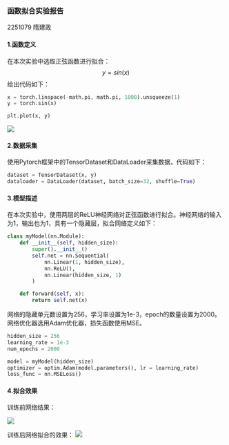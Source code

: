 ### 函数拟合实验报告

2251079 隋建政

#### 1.函数定义

在本次实验中选取正弦函数进行拟合：
$$
y=sin(x)
$$
给出代码如下：

```python
x = torch.linspace(-math.pi, math.pi, 1000).unsqueeze(1)
y = torch.sin(x)

plt.plot(x, y)
```

![](E:\大三下\nndl\images\微信图片_20250321232538.png)

#### 2.数据采集

使用Pytorch框架中的TensorDataset和DataLoader采集数据，代码如下：

```python
dataset = TensorDataset(x, y)
dataloader = DataLoader(dataset, batch_size=32, shuffle=True)
```



#### 3.模型描述

在本次实验中，使用两层的ReLU神经网络对正弦函数进行拟合。神经网络的输入为1，输出也为1，具有一个隐藏层，拟合网络定义如下：

```python
class myModel(nn.Module):
    def __init__(self, hidden_size):
        super().__init__()
        self.net = nn.Sequential(
            nn.Linear(1, hidden_size),
            nn.ReLU(),
            nn.Linear(hidden_size, 1)
        )

    def forward(self, x):
        return self.net(x)
```

网络的隐藏单元数设置为256，学习率设置为1e-3，epoch的数量设置为2000。网络优化器选用Adam优化器，损失函数使用MSE。

```python
hidden_size = 256
learning_rate = 1e-3
num_epochs = 2000

model = myModel(hidden_size)
optimizer = optim.Adam(model.parameters(), lr = learning_rate)
loss_func = nn.MSELoss()
```

#### 4.拟合效果

训练前网络结果：

![](E:\大三下\nndl\images\微信图片_20250321233405.png)

训练后网络拟合的效果：
![](E:\大三下\nndl\images\微信图片_20250321233510.png)